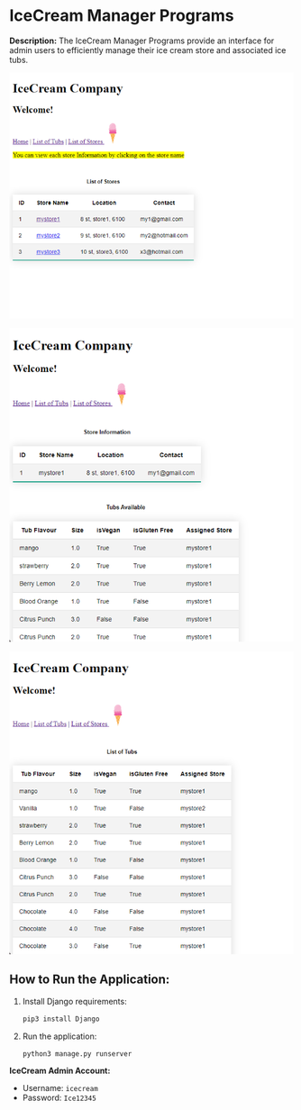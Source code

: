 # IceCream Manager Programs

**Description:**
The IceCream Manager Programs provide an interface for admin users to efficiently manage their ice cream store and associated ice tubs.


![IceCream](./images/icecream_app.png)


![IceCreamStores](./images/ice_store.png)


![IceCreamTubs](./images/ice_tubs.png)

## How to Run the Application:

1. Install Django requirements:

    ```bash
    pip3 install Django
    ```

2. Run the application:

    ```bash
    python3 manage.py runserver
    ```

**IceCream Admin Account:**
- Username: `icecream`
- Password: `Ice12345`
